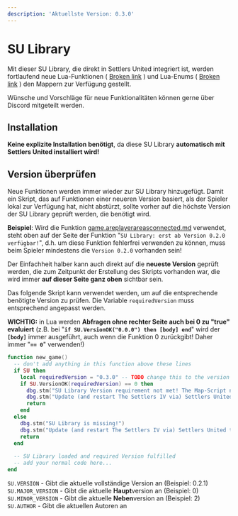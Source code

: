 ```yaml
---
description: 'Aktuellste Version: 0.3.0'
---
```


# SU Library

Mit dieser SU Library, die direkt in Settlers United integriert ist, werden fortlaufend neue Lua-Funktionen  ( [Broken link](broken-reference "mention") ) und Lua-Enums ( [Broken link](broken-reference "mention") ) den Mappern zur Verfügung gestellt.

Wünsche und Vorschläge für neue Funktionalitäten können gerne über Discord mitgeteilt werden.



## Installation

**Keine explizite Installation benötigt**, da diese SU Library **automatisch mit Settlers United installiert wird!**



## Version überprüfen

Neue Funktionen werden immer wieder zur SU Library hinzugefügt. Damit ein Skript, das auf Funktionen einer neueren Version basiert, als der Spieler lokal zur Verfügung hat, nicht abstürzt, sollte vorher auf die höchste Version der SU Library geprüft werden, die benötigt wird.

**Beispiel**: Wird die Funktion [game.areplayerareasconnected.md](../su-library-functions/game/game.areplayerareasconnected.md "mention") verwendet, steht oben auf der Seite der Funktion "`SU Library: erst ab Version 0.2.0 verfügbar!`", d.h. um diese Funktion fehlerfrei verwenden zu können, muss beim Spieler mindestens die `Version 0.2.0` vorhanden sein!

Der Einfachheit halber kann auch direkt auf die **neueste Version** geprüft werden, die zum Zeitpunkt der Erstellung des Skripts vorhanden war, die wird immer **auf dieser Seite ganz oben** sichtbar sein.

Das folgende Skript kann verwendet werden, um auf die entsprechende benötigte Version zu prüfen. Die Variable `requiredVersion` muss entsprechend angepasst werden.

**WICHTIG:** in Lua werden **Abfragen ohne rechter Seite auch bei 0 zu "true" evaluiert** (z.B. bei "**`if SU.VersionOK("0.0.0") then [body] end`**" wird der **`[body]`** immer ausgeführt, auch wenn die Funktion 0 zurückgibt! Daher immer "**`== 0`**" verwenden!)

```lua
function new_game()
  -- don't add anything in this function above these lines
  if SU then
    local requiredVersion = "0.3.0" -- TODO change this to the version your map-script requires
    if SU.VersionOK(requiredVersion) == 0 then
      dbg.stm("SU Library Version requirement not met! The Map-Script needs at least Version "..requiredVersion..", you have Version "..SU.VERSION.."!")
      dbg.stm("Update (and restart The Settlers IV via) Settlers United to get the latest Version installed.")
      return
    end
  else
    dbg.stm("SU Library is missing!")
    dbg.stm("Update (and restart The Settlers IV via) Settlers United to get the latest Version installed.")
    return
  end
  
  -- SU Library loaded and required Version fulfilled
  -- add your normal code here...
end
```

`SU.VERSION` - Gibt die aktuelle vollständige Version an (Beispiel: 0.2.1) \
`SU.MAJOR_VERSION` - Gibt die aktuelle **Haupt**version an (Beispiel: 0) \
`SU.MINOR_VERSION` - Gibt die aktuelle **Neben**version an (Beispiel: 2) \
`SU.AUTHOR` - Gibt die aktuellen Autoren an

